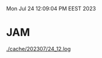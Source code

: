 Mon Jul 24 12:09:04 PM EEST 2023
# JAM
<a href='./cache/202307/24_12.log'>./cache/202307/24_12.log</a>
